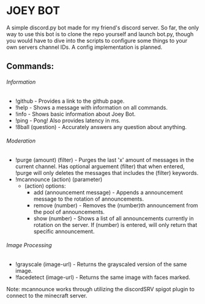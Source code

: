 # JOEY BOT

A simple discord.py bot made for my friend's discord server. So far, the only way to use this bot is to clone the repo yourself and launch bot.py, though you would have to dive into the scripts to configure some things to your own servers channel IDs. A config implementation is planned.

## Commands:

###### Information

- !github - Provides a link to the github page.
- !help - Shows a message with information on all commands.
- !info - Shows basic information about Joey Bot.
- !ping - Pong! Also provides latency in ms.
- !8ball (question) - Accurately answers any question about anything.

###### Moderation

- !purge (amount) (filter) - Purges the last 'x' amount of messages in the current channel. Has optional arguement (filter) that when entered, !purge will only deletes the messages that includes the (filter) keywords.
- !mcannounce (action) (parameter)
  - (action) options:
    - add (announcement message) - Appends a announcement message to the rotation of announcements.
    - remove (number) - Removes the (number)th announcement from the pool of announcements.
    - show (number) - Shows a list of all announcements currently in rotation on the server. If (number) is entered, will only return that specific announcement.

###### Image Processing

- !grayscale (image-url) - Returns the grayscaled version of the same image.
- !facedetect (image-url) - Returns the same image with faces marked.

Note: mcannounce works through utilizing the discordSRV spigot plugin to connect to the minecraft server.
